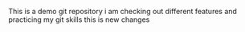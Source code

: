 This is a demo git repository 
i am  checking out different features and practicing my git skills
this is new changes 